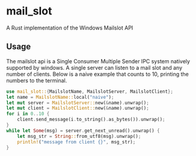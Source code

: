 # mail_slot
A Rust implementation of the Windows Mailslot API

## Usage
The mailslot api is a Single Consumer Multiple Sender IPC system
natively supported by windows. A single server can listen to a
mail slot and any number of clients. Below is a naive example
that counts to 10, printing the numbers to the terminal.

```rust
use mail_slot::{MailslotName, MailslotServer, MailslotClient};
let name = MailslotName::local("naive");
let mut server = MailslotServer::new(&name).unwrap();
let mut client = MailslotClient::new(&name).unwrap();
for i in 0..10 {
    client.send_message(i.to_string().as_bytes()).unwrap();
}
while let Some(msg) = server.get_next_unread().unwrap() {
    let msg_str = String::from_utf8(msg).unwrap();
    println!("message from client {}", msg_str);
}
```